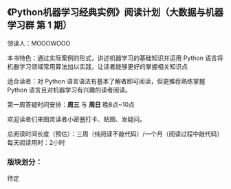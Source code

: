   ## 《Python机器学习经典实例》阅读计划（**大数据与机器学习群** 第 1 期）

领读人：MOOOWOOO

本书特色：通过实际案例的形式，讲述机器学习的基础知识并运用 Python 语言将机器学习领域常用算法加以实践，让读者能够更好的掌握相关知识点

适合读者：对 Python 语言语法有基本了解者即可阅读，但更推荐熟练掌握 Python 语言且对机器学习有兴趣的读者阅读。

第一周答疑时间安排：**周三** 与 **周日** 晚8点~10点

欢迎读者们来图灵读者小密圈打卡、贴图、发疑问。

总阅读时间长度（预估）：三周（纯阅读不敲代码）/一个月（阅读过程中敲代码）
每天阅读用时：2小时

### 版块划分：

待定

